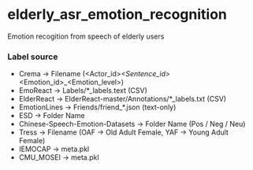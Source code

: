 # elderly_asr_emotion_recognition
Emotion recogition from speech of elderly users

### Label source
- Crema -> Filename (<Actor_id>_<Sentence_id>_<Emotion_id>_<Emotion_level>)
- EmoReact -> Labels/*_labels.text (CSV)
- ElderReact -> ElderReact-master/Annotations/*_labels.txt (CSV)
- EmotionLines -> Friends/friend_*.json (text-only)
- ESD -> Folder Name
- Chinese-Speech-Emotion-Datasets -> Folder Name (Pos / Neg / Neu)
- Tress -> Filename (OAF -> Old Adult Female, YAF -> Young Adult Female)
- IEMOCAP -> meta.pkl
- CMU_MOSEI -> meta.pkl
